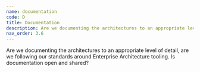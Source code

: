 ```yaml
---
name: documentation
code: D
title: Documentation
description: Are we documenting the architectures to an appropriate level of detail, are we following our standards around Enterprise Architecture tooling. Is documentation open and shared? 
nav_order: 3.6
---
```


Are we documenting the architectures to an appropriate level of detail, are we following our standards around Enterprise Architecture tooling. Is documentation open and shared? 